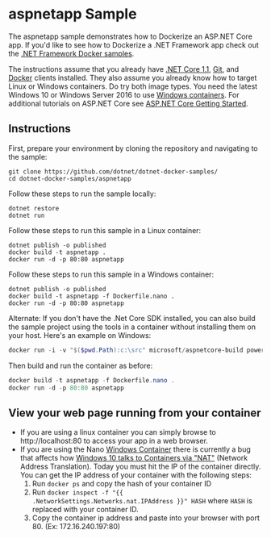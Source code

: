 # aspnetapp Sample

The aspnetapp sample demonstrates how to Dockerize an ASP.NET Core app. If you'd like to see how to Dockerize a .NET Framework app check out the [.NET Framework Docker samples](https://github.com/Microsoft/dotnet-framework-docker-samples).

The instructions assume that you already have [.NET Core 1.1](https://www.microsoft.com/net/download/core#/sdk), [Git](https://git-scm.com/downloads), and [Docker](https://www.docker.com/products/docker) clients installed. They also assume you already know how to target Linux or Windows containers. Do try both image types. You need the latest Windows 10 or Windows Server 2016 to use [Windows containers](http://aka.ms/windowscontainers). For additional tutorials on ASP.NET Core see [ASP.NET Core Getting Started](https://www.asp.net/get-started).

Instructions
------------

First, prepare your environment by cloning the repository and navigating to the sample:

```console
git clone https://github.com/dotnet/dotnet-docker-samples/
cd dotnet-docker-samples/aspnetapp
```

Follow these steps to run the sample locally:

```console
dotnet restore
dotnet run
```

Follow these steps to run this sample in a Linux container:

```console
dotnet publish -o published
docker build -t aspnetapp .
docker run -d -p 80:80 aspnetapp
```

Follow these steps to run this sample in a Windows container:

```console
dotnet publish -o published
docker build -t aspnetapp -f Dockerfile.nano .
docker run -d -p 80:80 aspnetapp
```

Alternate: If you don't have the .Net Core SDK installed, you can also build the sample project using the tools in a container without installing them on your host. Here's an example on Windows:

```powershell
docker run -i -v "$($pwd.Path):c:\src" microsoft/aspnetcore-build powershell.exe "cd \src ; dotnet restore ; dotnet publish -o published"
```

Then build and run the container as before:

```powershell
docker build -t aspnetapp -f Dockerfile.nano .
docker run -d -p 80:80 aspnetapp
```

## View your web page running from your container
* If you are using a linux container you can simply browse to http://localhost:80 to access your app in a web browser.
* If you are using the Nano [Windows Container](https://docs.docker.com/docker-for-windows/) there is currently a bug that affects how [Windows 10 talks to Containers via "NAT"](https://github.com/Microsoft/Virtualization-Documentation/issues/181#issuecomment-252671828) (Network Address Translation). Today you must hit the IP of the container directly. You can get the IP address of your container with the following steps:
  1. Run `docker ps` and copy the hash of your container ID
  3. Run `docker inspect -f "{{ .NetworkSettings.Networks.nat.IPAddress }}" HASH` where `HASH` is replaced with your container ID.
  4. Copy the container ip address and paste into your browser with port 80. (Ex: 172.16.240.197:80)